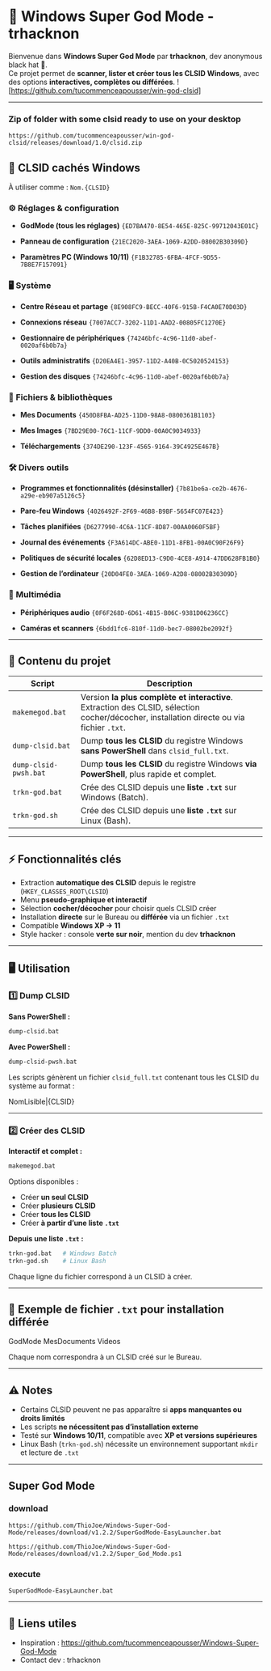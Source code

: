 # 🖤 Windows Super God Mode - trhacknon

Bienvenue dans **Windows Super God Mode** par **trhacknon**, dev anonymous black hat 🖤.  
Ce projet permet de **scanner, lister et créer tous les CLSID Windows**, avec des options **interactives, complètes ou différées**.
![https://github.com/tucommenceapousser/win-god-clsid]

---

### Zip of folder with some clsid ready to use on your desktop

```
https://github.com/tucommenceapousser/win-god-clsid/releases/download/1.0/clsid.zip
```


## 📂 CLSID cachés Windows
 
 
À utiliser comme : `Nom.{CLSID}`
 
 
### ⚙️ Réglages & configuration
 
 
- **GodMode (tous les réglages)** `{ED7BA470-8E54-465E-825C-99712043E01C}`
 
- **Panneau de configuration** `{21EC2020-3AEA-1069-A2DD-08002B30309D}`
 
- **Paramètres PC (Windows 10/11)** `{F1B32785-6FBA-4FCF-9D55-7B8E7F157091}`
 

 
### 🖥️ Système
 
 
- **Centre Réseau et partage** `{8E908FC9-BECC-40F6-915B-F4CA0E70D03D}`
 
- **Connexions réseau** `{7007ACC7-3202-11D1-AAD2-00805FC1270E}`
 
- **Gestionnaire de périphériques** `{74246bfc-4c96-11d0-abef-0020af6b0b7a}`
 
- **Outils administratifs** `{D20EA4E1-3957-11D2-A40B-0C5020524153}`
 
- **Gestion des disques** `{74246bfc-4c96-11d0-abef-0020af6b0b7a}`
 

 
### 📑 Fichiers & bibliothèques
 
 
- **Mes Documents** `{450D8FBA-AD25-11D0-98A8-0800361B1103}`
 
- **Mes Images** `{7BD29E00-76C1-11CF-9DD0-00A0C9034933}`
 
- **Téléchargements** `{374DE290-123F-4565-9164-39C4925E467B}`
 

 
### 🛠️ Divers outils
 
 
- **Programmes et fonctionnalités (désinstaller)** `{7b81be6a-ce2b-4676-a29e-eb907a5126c5}`
 
- **Pare-feu Windows** `{4026492F-2F69-46B8-B9BF-5654FC07E423}`
 
- **Tâches planifiées** `{D6277990-4C6A-11CF-8D87-00AA0060F5BF}`
 
- **Journal des événements** `{F3A614DC-ABE0-11D1-8FB1-00A0C90F26F9}`
 
- **Politiques de sécurité locales** `{62D8ED13-C9D0-4CE8-A914-47DD628FB1B0}`
 
- **Gestion de l’ordinateur** `{20D04FE0-3AEA-1069-A2D8-08002B30309D}`
 

 
### 🎵 Multimédia
 
 
- **Périphériques audio** `{0F6F268D-6D61-4B15-B06C-9381D06236CC}`
 
- **Caméras et scanners** `{6bdd1fc6-810f-11d0-bec7-08002be2092f}`

---

## 📂 Contenu du projet

| Script | Description |
|--------|-------------|
| `makemegod.bat` | Version **la plus complète et interactive**. Extraction des CLSID, sélection cocher/décocher, installation directe ou via fichier `.txt`. |
| `dump-clsid.bat` | Dump **tous les CLSID** du registre Windows **sans PowerShell** dans `clsid_full.txt`. |
| `dump-clsid-pwsh.bat` | Dump **tous les CLSID** du registre Windows **via PowerShell**, plus rapide et complet. |
| `trkn-god.bat` | Crée des CLSID depuis une **liste `.txt`** sur Windows (Batch). |
| `trkn-god.sh` | Crée des CLSID depuis une **liste `.txt`** sur Linux (Bash). |

---

## ⚡ Fonctionnalités clés

- Extraction **automatique des CLSID** depuis le registre (`HKEY_CLASSES_ROOT\CLSID`)  
- Menu **pseudo-graphique et interactif**  
- Sélection **cocher/décocher** pour choisir quels CLSID créer  
- Installation **directe** sur le Bureau ou **différée** via un fichier `.txt`  
- Compatible **Windows XP → 11**  
- Style hacker : console **verte sur noir**, mention du dev **trhacknon**  

---

## 🖥️ Utilisation

### 1️⃣ Dump CLSID

**Sans PowerShell :**

```bash
dump-clsid.bat
```

**Avec PowerShell :**

```bash
dump-clsid-pwsh.bat
```

Les scripts génèrent un fichier `clsid_full.txt` contenant tous les CLSID du système au format :

NomLisible|{CLSID}

---

### 2️⃣ Créer des CLSID

**Interactif et complet :**

```bat
makemegod.bat
```

Options disponibles :  
- Créer **un seul CLSID**  
- Créer **plusieurs CLSID**  
- Créer **tous les CLSID**  
- Créer **à partir d’une liste `.txt`**

**Depuis une liste `.txt` :**

```bash
trkn-god.bat   # Windows Batch
trkn-god.sh    # Linux Bash
```

Chaque ligne du fichier correspond à un CLSID à créer.

---

## 📝 Exemple de fichier `.txt` pour installation différée

GodMode
MesDocuments
Videos

Chaque nom correspondra à un CLSID créé sur le Bureau.

---


## ⚠️ Notes

- Certains CLSID peuvent ne pas apparaître si **apps manquantes ou droits limités**  
- Les scripts **ne nécessitent pas d’installation externe**  
- Testé sur **Windows 10/11**, compatible avec **XP et versions supérieures**  
- Linux Bash (`trkn-god.sh`) nécessite un environnement supportant `mkdir` et lecture de `.txt`

---
## Super God Mode

### download

```
https://github.com/ThioJoe/Windows-Super-God-Mode/releases/download/v1.2.2/SuperGodMode-EasyLauncher.bat
```
```
https://github.com/ThioJoe/Windows-Super-God-Mode/releases/download/v1.2.2/Super_God_Mode.ps1
```

### execute

```
SuperGodMode-EasyLauncher.bat
```

---

## 🔗 Liens utiles

- Inspiration : https://github.com/tucommenceapousser/Windows-Super-God-Mode  
- Contact dev : trhacknon
